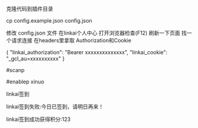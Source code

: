 克隆代码到插件目录

cp config.example.json config.json

修改 config.json 文件
在linkai个人中心   打开浏览器检查(F12) 刷新一下页面 找一个请求连接
在headers里拿取 Authorization和Cookie


{
  "linkai_authorization": "Bearer xxxxxxxxxxxxxx",
  "linkai_cookie": "_gcl_au=xxxxxxxxxx"
}




#scanp


#enablep xinuo


linkai签到

linkai签到失败:今日已签到，请明日再来！

linkai签到成功获得积分:123
